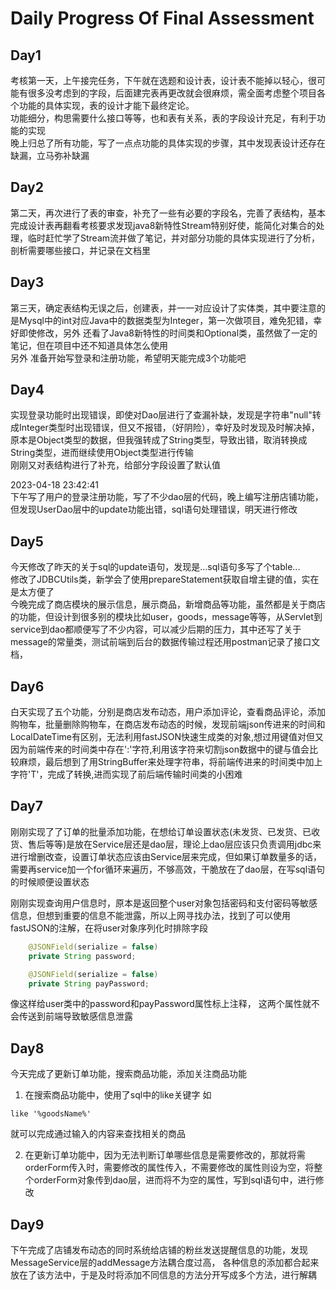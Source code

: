 # Daily Progress Of Final Assessment  
  
## Day1  

考核第一天，上午接完任务，下午就在选题和设计表，设计表不能掉以轻心，很可能有很多没考虑到的字段，后面建完表再更改就会很麻烦，需全面考虑整个项目各个功能的具体实现，表的设计才能下最终定论。  
功能细分，构思需要什么接口等等，也和表有关系，表的字段设计充足，有利于功能的实现  
晚上归总了所有功能，写了一点点功能的具体实现的步骤，其中发现表设计还存在缺漏，立马弥补缺漏  
  
## Day2  

第二天，再次进行了表的审查，补充了一些有必要的字段名，完善了表结构，基本完成设计表再翻看考核要求发现java8新特性Stream特别好使，能简化对集合的处理，临时赶忙学了Stream流并做了笔记，并对部分功能的具体实现进行了分析，剖析需要哪些接口，并记录在文档里  
  
## Day3  

第三天，确定表结构无误之后，创建表，并一一对应设计了实体类，其中要注意的是Mysql中的int对应Java中的数据类型为Integer，第一次做项目，难免犯错，幸好即使修改，另外 还看了Java8新特性的时间类和Optional类，虽然做了一定的笔记，但在项目中还不知道具体怎么使用  
另外 准备开始写登录和注册功能，希望明天能完成3个功能吧

## Day4  

实现登录功能时出现错误，即使对Dao层进行了查漏补缺，发现是字符串"null"转成Integer类型时出现错误，但又不报错，（好阴险），幸好及时发现及时解决掉，原本是Object类型的数据，但我强转成了String类型，导致出错，取消转换成String类型，进而继续使用Object类型进行传输  
刚刚又对表结构进行了补充，给部分字段设置了默认值

2023-04-18 23:42:41  
下午写了用户的登录注册功能，写了不少dao层的代码，晚上编写注册店铺功能，但发现UserDao层中的update功能出错，sql语句处理错误，明天进行修改  
  
## Day5  

今天修改了昨天的关于sql的update语句，发现是...sql语句多写了个table...  
修改了JDBCUtils类，新学会了使用prepareStatement获取自增主键的值，实在是太方便了  
今晚完成了商店模块的展示信息，展示商品，新增商品等功能，虽然都是关于商店的功能，但设计到很多别的模块比如user，goods，message等等，从Servlet到service到dao都顺便写了不少内容，可以减少后期的压力，其中还写了关于message的常量类，测试前端到后台的数据传输过程还用postman记录了接口文档，  
  
## Day6  

白天实现了五个功能，分别是商店发布动态，用户添加评论，查看商品评论，添加购物车，批量删除购物车，在商店发布动态的时候，发现前端json传进来的时间和LocalDateTime有区别，无法利用fastJSON快速生成类的对象,想过用键值对但又因为前端传来的时间类中存在':'字符,利用该字符来切割json数据中的键与值会比较麻烦，最后想到了用StringBuffer来处理字符串，将前端传进来的时间类中加上字符'T'，完成了转换,进而实现了前后端传输时间类的小困难  
  
## Day7

刚刚实现了了订单的批量添加功能，在想给订单设置状态(未发货、已发货、已收货、售后等等)是放在Service层还是dao层，理论上dao层应该只负责调用jdbc来进行增删改查，设置订单状态应该由Service层来完成，但如果订单数量多的话，需要再service加一个for循环来遍历，不够高效，干脆放在了dao层，在写sql语句的时候顺便设置状态  

刚刚实现查询用户信息时，原本是返回整个user对象包括密码和支付密码等敏感信息，但想到重要的信息不能泄露，所以上网寻找办法，找到了可以使用fastJSON的注解，在将user对象序列化时排除字段
  
```Java
    @JSONField(serialize = false)
    private String password;

    @JSONField(serialize = false)
    private String payPassword;
```  

像这样给user类中的password和payPassword属性标上注释，
这两个属性就不会传送到前端导致敏感信息泄露  
  
## Day8  

今天完成了更新订单功能，搜索商品功能，添加关注商品功能  
  
1. 在搜索商品功能中，使用了sql中的like关键字 如  

```mysql  
like '%goodsName%'
```  

就可以完成通过输入的内容来查找相关的商品  

2. 在更新订单功能中，因为无法判断订单哪些信息是需要修改的，那就将需orderForm传入时，需要修改的属性传入，不需要修改的属性则设为空，将整个orderForm对象传到dao层，进而将不为空的属性，写到sql语句中，进行修改  

## Day9

下午完成了店铺发布动态的同时系统给店铺的粉丝发送提醒信息的功能，发现MessageService层的addMessage方法耦合度过高，
各种信息的添加都合起来放在了该方法中，于是及时将添加不同信息的方法分开写成多个方法，进行解耦